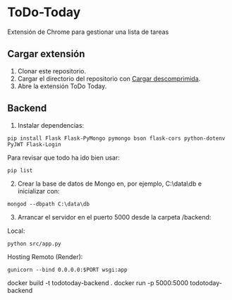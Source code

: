 # ToDo-Today

Extensión de Chrome para gestionar una lista de tareas

## Cargar extensión

1. Clonar este repositorio.
2. Cargar el directorio del repositorio con [Cargar descomprimida](https://developer.chrome.com/docs/extensions/mv3/getstarted/development-basics/#load-unpacked).
3. Abre la extensión ToDo Today.

## Backend

1. Instalar dependencias: 
```
pip install Flask Flask-PyMongo pymongo bson flask-cors python-dotenv PyJWT Flask-Login

```
Para revisar que todo ha ido bien usar:
```
pip list
```

2. Crear la base de datos de Mongo en, por ejemplo, C:\data\db e inicializar con:

```
mongod --dbpath C:\data\db
```

3. Arrancar el servidor en el puerto 5000 desde la carpeta /backend:

Local:
```
python src/app.py
```

Hosting Remoto (Render):
```
gunicorn --bind 0.0.0.0:$PORT wsgi:app
```

docker build -t todotoday-backend .
docker run -p 5000:5000 todotoday-backend